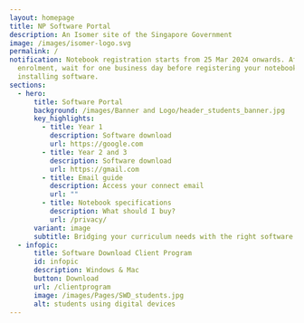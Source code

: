 ```yaml
---
layout: homepage
title: NP Software Portal
description: An Isomer site of the Singapore Government
image: /images/isomer-logo.svg
permalink: /
notification: Notebook registration starts from 25 Mar 2024 onwards. After
  enrolment, wait for one business day before registering your notebook and
  installing software.
sections:
  - hero:
      title: Software Portal
      background: /images/Banner and Logo/header_students_banner.jpg
      key_highlights:
        - title: Year 1
          description: Software download
          url: https://google.com
        - title: Year 2 and 3
          description: Software download
          url: https://gmail.com
        - title: Email guide
          description: Access your connect email
          url: ""
        - title: Notebook specifications
          description: What should I buy?
          url: /privacy/
      variant: image
      subtitle: Bridging your curriculum needs with the right software!
  - infopic:
      title: Software Download Client Program
      id: infopic
      description: Windows & Mac
      button: Download
      url: /clientprogram
      image: /images/Pages/SWD_students.jpg
      alt: students using digital devices
---
```


